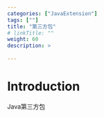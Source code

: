 ```yaml
---
categories: ["JavaExtension"] 
tags: [""] 
title: "第三方包"
# linkTitle: ""
weight: 60
description: >
  
---
```


# Introduction
Java第三方包
